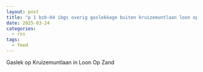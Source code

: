 ```yaml
---
layout: post
title: "p 1 bzb-04 ibgs overig gaslekkage buiten kruizemuntlaan loon op zand 209432"
date: 2025-03-24
categories: 
  - rss
tags: 
  - feed
---
```


Gaslek op Kruizemuntlaan in Loon Op Zand
